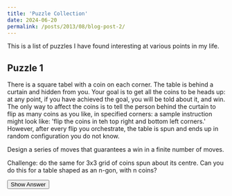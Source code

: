 ```yaml
---
title: 'Puzzle Collection'
date: 2024-06-20
permalink: /posts/2013/08/blog-post-2/
---
```


This is a list of puzzles I have found interesting at various points in my life. 

## Puzzle 1
There is a square tabel with a coin on each corner. The table is behind a curtain and hidden from you. Your goal is to get all the coins to be heads up: at any point, if you have achieved the goal, you will be told about it, and win. 
The only way to affect the coins is to tell the person behind the curtain to flip as many coins as you like, in specified corners: a sample instruction might look like: 'flip the coins in teh top right and bottom left corners.' However, after every flip you orchestrate, the table is spun and ends up in random configuration you do not know. 

Design a series of moves that guarantees a win in a finite number of moves. 

Challenge: do the same for 3x3 grid of coins spun about its centre. Can you do this for a table shaped as an n-gon, with n coins? 

<button onclick="document.getElementById('answer1').style.display='block'">Show Answer</button><div id="answer1" style="display:none;">
A piano.
</div>
